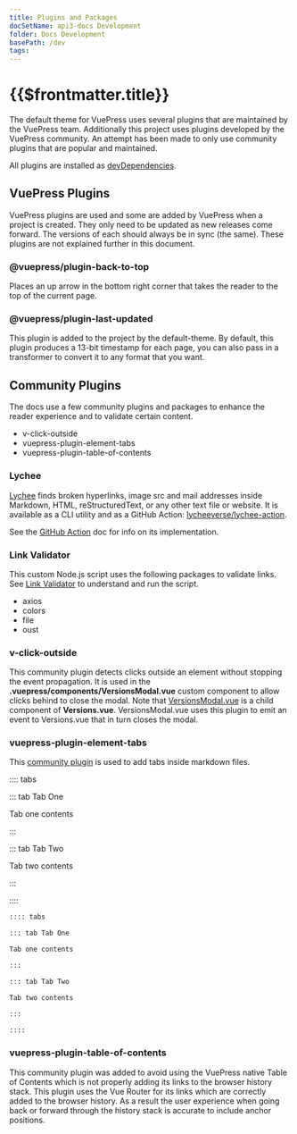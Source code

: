 ```yaml
---
title: Plugins and Packages
docSetName: api3-docs Development
folder: Docs Development
basePath: /dev
tags:
---
```


# {{$frontmatter.title}}

<TocHeader />
<TOC class="table-of-contents" :include-level="[2,3]" />

The default theme for VuePress uses several plugins that are maintained by the
VuePress team. Additionally this project uses plugins developed by the VuePress
community. An attempt has been made to only use community plugins that are
popular and maintained.

All plugins are installed as
[devDependencies](https://github.com/api3dao/api3-docs/blob/main/package.json).

## VuePress Plugins

VuePress plugins are used and some are added by VuePress when a project is
created. They only need to be updated as new releases come forward. The versions
of each should always be in sync (the same). These plugins are not explained
further in this document.

### @vuepress/plugin-back-to-top

Places an up arrow in the bottom right corner that takes the reader to the top
of the current page.

### @vuepress/plugin-last-updated

This plugin is added to the project by the default-theme. By default, this
plugin produces a 13-bit timestamp for each page, you can also pass in a
transformer to convert it to any format that you want.

## Community Plugins

The docs use a few community plugins and packages to enhance the reader
experience and to validate certain content.

- v-click-outside
- vuepress-plugin-element-tabs
- vuepress-plugin-table-of-contents

### Lychee

[Lychee](https://github.com/lycheeverse/lychee) finds broken hyperlinks, image
src and mail addresses inside Markdown, HTML, reStructuredText, or any other
text file or website. It is available as a CLI utility and as a GitHub Action:
[lycheeverse/lychee-action](https://github.com/lycheeverse/lychee-action).

See the [GitHub Action](./github-actions.md) doc for info on its implementation.

### Link Validator

This custom Node.js script uses the following packages to validate links. See
[Link Validator](link-validator.md) to understand and run the script.

- axios
- colors
- file
- oust

### v-click-outside

This community plugin detects clicks outside an element without stopping the
event propagation. It is used in the **.vuepress/components/VersionsModal.vue**
custom component to allow clicks behind to close the modal. Note that
[VersionsModal.vue](./custom-components.md#versions-vue-and-versionsmodal-vue)
is a child component of **Versions.vue**. VersionsModal.vue uses this plugin to
emit an event to Versions.vue that in turn closes the modal.

### vuepress-plugin-element-tabs

This
[community plugin](https://www.npmjs.com/package/vuepress-plugin-element-tabs)
is used to add tabs inside markdown files.

:::: tabs

::: tab Tab One

Tab one contents

:::

::: tab Tab Two

Tab two contents

:::

::::

```md
:::: tabs

::: tab Tab One

Tab one contents

:::

::: tab Tab Two

Tab two contents

:::

::::
```

### vuepress-plugin-table-of-contents

This community plugin was added to avoid using the VuePress native Table of
Contents which is not properly adding its links to the browser history stack.
This plugin uses the Vue Router for its links which are correctly added to the
browser history. As a result the user experience when going back or forward
through the history stack is accurate to include anchor positions.
